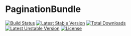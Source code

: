 # PaginationBundle
[![Build Status](https://travis-ci.org/x-development/PaginationBundle.svg?branch=master)](https://travis-ci.org/x-development/PaginationBundle)
[![Latest Stable Version](https://poser.pugx.org/millennium/pagination/v/stable.svg)](https://packagist.org/packages/millennium/pagination) 
[![Total Downloads](https://poser.pugx.org/millennium/pagination/downloads.svg)](https://packagist.org/packages/millennium/pagination) 
[![Latest Unstable Version](https://poser.pugx.org/millennium/pagination/v/unstable.svg)](https://packagist.org/packages/millennium/pagination) 
[![License](https://poser.pugx.org/millennium/pagination/license.svg)](https://packagist.org/packages/millennium/pagination)
